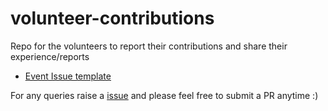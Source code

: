 # volunteer-contributions
Repo for the volunteers to report their contributions and share their experience/reports

* [Event Issue template](/Event_issue_format.md)


For any queries raise a [issue](https://github.com/rusthacks/volunteer-contributions/issues) and please feel free to submit a PR anytime :) 
